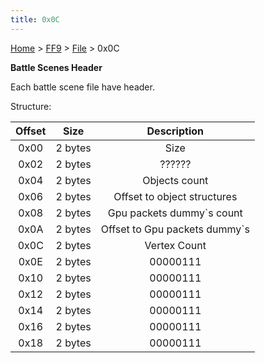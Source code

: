 ```yaml
---
title: 0x0C
---
```


[Home](/Main%20Page.md) > [FF9](/FF9.md) > [File](/FF9/File.md) > 0x0C

**Battle Scenes Header**

Each battle scene file have header.

Structure:

| Offset |  Size   |          Description           |
|:------:|:-------:|:------------------------------:|
|  0x00  | 2 bytes |              Size              |
|  0x02  | 2 bytes |             ??????             |
|  0x04  | 2 bytes |         Objects count          |
|  0x06  | 2 bytes |  Offset to object structures   |
|  0x08  | 2 bytes |   Gpu packets dummy\`s count   |
|  0x0A  | 2 bytes | Offset to Gpu packets dummy\`s |
|  0x0C  | 2 bytes |          Vertex Count          |
|  0x0E  | 2 bytes |            00000111            |
|  0x10  | 2 bytes |            00000111            |
|  0x12  | 2 bytes |            00000111            |
|  0x14  | 2 bytes |            00000111            |
|  0x16  | 2 bytes |            00000111            |
|  0x18  | 2 bytes |            00000111            |
